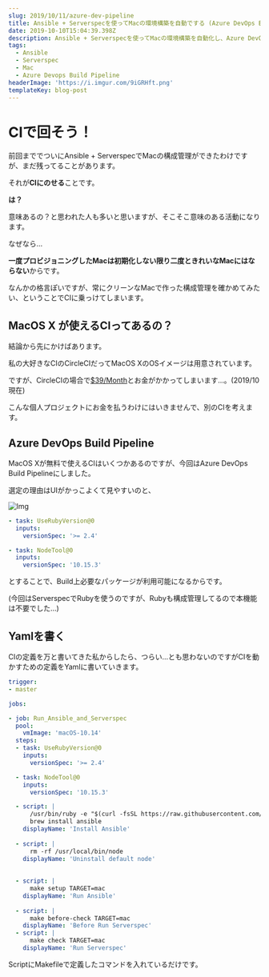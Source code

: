 ```yaml
---
slug: 2019/10/11/azure-dev-pipeline
title: Ansible + Serverspecを使ってMacの環境構築を自動でする (Azure DevOps Build Pipeline編)
date: 2019-10-10T15:04:39.398Z
description: Ansible + Serverspecを使ってMacの環境構築を自動化し、Azure DevOps Build PipelineでCIを回します。
tags:
  - Ansible
  - Serverspec
  - Mac
  - Azure Devops Build Pipeline
headerImage: 'https://i.imgur.com/9iGRHft.png'
templateKey: blog-post
---
```

# CIで回そう！

前回まででついにAnsible + ServerspecでMacの構成管理ができたわけですが、まだ残ってることがあります。

それが**CIにのせる**ことです。

**は？**

意味あるの？と思われた人も多いと思いますが、そこそこ意味のある活動になります。

なぜなら…

**一度プロビジョニングしたMacは初期化しない限り二度ときれいなMacにはならない**からです。

なんかの格言ぽいですが、常にクリーンなMacで作った構成管理を確かめてみたい、ということでCIに乗っけてしまいます。

## MacOS X が使えるCIってあるの？

結論から先にかけばあります。

私の大好きなCIのCircleCIだってMacOS XのOSイメージは用意されています。

ですが、CircleCIの場合で[$39/Month](https://circleci.jp/pricing/#build-os-x)とお金がかかってしまいます…。(2019/10現在)

こんな個人プロジェクトにお金を払うわけにはいきませんで、別のCIを考えます。

## Azure DevOps Build Pipeline

MacOS Xが無料で使えるCIはいくつかあるのですが、今回はAzure DevOps Build Pipelineにしました。

選定の理由はUIがかっこよくて見やすいのと、

![Img](https://i.imgur.com/5ckVCUf.png)

```yaml
- task: UseRubyVersion@0
  inputs:
    versionSpec: '>= 2.4'

- task: NodeTool@0 
  inputs:
    versionSpec: '10.15.3'
```

とすることで、Build上必要なパッケージが利用可能になるからです。

(今回はServerspecでRubyを使うのですが、Rubyも構成管理してるので本機能は不要でした…)

## Yamlを書く

CIの定義を万と書いてきた私からしたら、つらい…とも思わないのですがCIを動かすための定義をYamlに書いていきます。

```yaml
trigger:
- master

jobs:

- job: Run_Ansible_and_Serverspec
  pool:
    vmImage: 'macOS-10.14'
  steps:
  - task: UseRubyVersion@0
    inputs:
      versionSpec: '>= 2.4'

  - task: NodeTool@0 
    inputs:
      versionSpec: '10.15.3'

  - script: |
      /usr/bin/ruby -e "$(curl -fsSL https://raw.githubusercontent.com/Homebrew/install/master/install)"
      brew install ansible
    displayName: 'Install Ansible'
    
  - script: |
      rm -rf /usr/local/bin/node
    displayName: 'Uninstall default node'
    
    
  - script: |
      make setup TARGET=mac
    displayName: 'Run Ansible'
    
  - script: |
      make before-check TARGET=mac
    displayName: 'Before Run Serverspec'
  - script: |
      make check TARGET=mac
    displayName: 'Run Serverspec'
```

ScriptにMakefileで定義したコマンドを入れているだけです。


